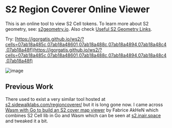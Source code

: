 # S2 Region Coverer Online Viewer

This is an online tool to view S2 Cell tokens. To learn more about S2 geometry, see: [s2geometry.io](https://s2geometry.io/). Also check [Useful S2 Geometry Links](https://docs.s2cell.aliddell.com/en/stable/useful_s2_links.html).

Try: [https://igorgatis.github.io/ws2/?cells=07ab18a485c,07ab18a48601,07ab18a488c,07ab18a4894,07ab18a48c4,07ab18a48f](https://igorgatis.github.io/ws2/?cells=07ab18a485c,07ab18a48601,07ab18a488c,07ab18a4894,07ab18a48c4,07ab18a48f)

![image](https://github.com/igorgatis/ws2/assets/1269388/a171510b-e3d8-4c7a-91c5-30e4e4e6d4bd)


## Previous Work
There used to exist a very similar tool hosted at [s2.sidewalklabs.com/regioncoverer/](https://s2.sidewalklabs.com/regioncoverer/) but it is long gone now. I came across [Wasm with Go to build an S2 cover map viewer](https://blog.nobugware.com/post/2018/wasm_go_s2_javascript/) by Fabrice AkHeN which combines S2 Cell lib in Go and Wasm which can be seen at [s2.inair.space](https://s2.inair.space) and tweaked it a bit.
